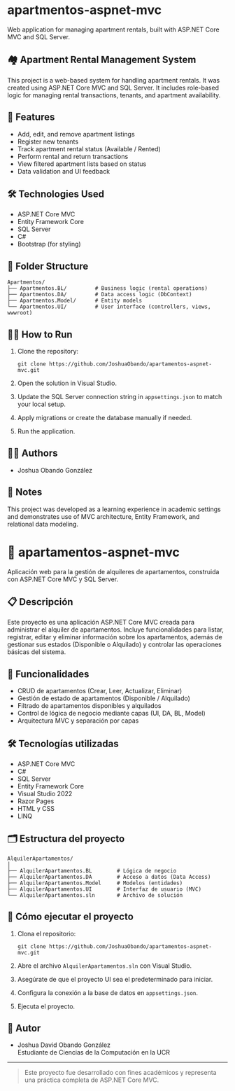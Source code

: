 # apartmentos-aspnet-mvc

Web application for managing apartment rentals, built with ASP.NET Core MVC and SQL Server.

## 🏘️ Apartment Rental Management System

This project is a web-based system for handling apartment rentals. It was created using ASP.NET Core MVC and SQL Server. It includes role-based logic for managing rental transactions, tenants, and apartment availability.

## 🚀 Features

- Add, edit, and remove apartment listings
- Register new tenants
- Track apartment rental status (Available / Rented)
- Perform rental and return transactions
- View filtered apartment lists based on status
- Data validation and UI feedback

## 🛠️ Technologies Used

- ASP.NET Core MVC
- Entity Framework Core
- SQL Server
- C#
- Bootstrap (for styling)

## 📁 Folder Structure

```
Apartmentos/
├── Apartmentos.BL/         # Business logic (rental operations)
├── Apartmentos.DA/         # Data access logic (DbContext)
├── Apartmentos.Model/      # Entity models
└── Apartmentos.UI/         # User interface (controllers, views, wwwroot)
```

## 🧑‍💻 How to Run

1. Clone the repository:
   ```
   git clone https://github.com/JoshuaObando/apartamentos-aspnet-mvc.git
   ```

2. Open the solution in Visual Studio.

3. Update the SQL Server connection string in `appsettings.json` to match your local setup.

4. Apply migrations or create the database manually if needed.

5. Run the application.

## 👨‍🎓 Authors

- Joshua Obando González

## 📌 Notes

This project was developed as a learning experience in academic settings and demonstrates use of MVC architecture, Entity Framework, and relational data modeling.


# 🏢 apartamentos-aspnet-mvc

Aplicación web para la gestión de alquileres de apartamentos, construida con ASP.NET Core MVC y SQL Server.

## 📋 Descripción

Este proyecto es una aplicación ASP.NET Core MVC creada para administrar el alquiler de apartamentos. Incluye funcionalidades para listar, registrar, editar y eliminar información sobre los apartamentos, además de gestionar sus estados (Disponible o Alquilado) y controlar las operaciones básicas del sistema.

## 🧩 Funcionalidades

- CRUD de apartamentos (Crear, Leer, Actualizar, Eliminar)
- Gestión de estado de apartamentos (Disponible / Alquilado)
- Filtrado de apartamentos disponibles y alquilados
- Control de lógica de negocio mediante capas (UI, DA, BL, Model)
- Arquitectura MVC y separación por capas

## 🛠️ Tecnologías utilizadas

- ASP.NET Core MVC
- C#
- SQL Server
- Entity Framework Core
- Visual Studio 2022
- Razor Pages
- HTML y CSS
- LINQ

## 🗂️ Estructura del proyecto

```
AlquilerApartamentos/
│
├── AlquilerApartamentos.BL        # Lógica de negocio
├── AlquilerApartamentos.DA        # Acceso a datos (Data Access)
├── AlquilerApartamentos.Model     # Modelos (entidades)
├── AlquilerApartamentos.UI        # Interfaz de usuario (MVC)
└── AlquilerApartamentos.sln       # Archivo de solución
```

## 🚀 Cómo ejecutar el proyecto

1. Clona el repositorio:

   ```
   git clone https://github.com/JoshuaObando/apartamentos-aspnet-mvc.git
   ```

2. Abre el archivo `AlquilerApartamentos.sln` con Visual Studio.

3. Asegúrate de que el proyecto UI sea el predeterminado para iniciar.

4. Configura la conexión a la base de datos en `appsettings.json`.

5. Ejecuta el proyecto.

## 👥 Autor

- Joshua David Obando González  
  Estudiante de Ciencias de la Computación en la UCR

---

> Este proyecto fue desarrollado con fines académicos y representa una práctica completa de ASP.NET Core MVC.
